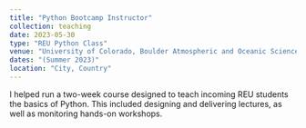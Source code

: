 ```yaml
---
title: "Python Bootcamp Instructor"
collection: teaching
date: 2023-05-30
type: "REU Python Class"
venue: "University of Colorado, Boulder Atmospheric and Oceanic Science Department"
dates: "(Summer 2023)"
location: "City, Country"
---
```


I helped run a two-week course designed to teach incoming REU students the basics of Python. This included designing and delivering lectures, as well as monitoring hands-on workshops.
